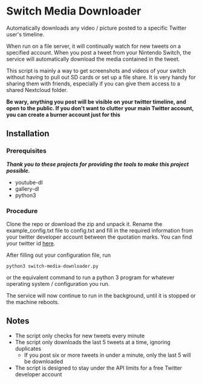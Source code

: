 # Switch Media Downloader

Automatically downloads any video / picture posted to a specific Twitter user's timeline.

When run on a file server, it will continually watch for new tweets on a specified account. When you post a tweet from your Nintendo Switch, the service will automatically download the media contained in the tweet.

This script is mainly a way to get screenshots and videos of your switch without having to pull out SD cards or set up a file share. It is very handy for sharing them with friends, especially if you can give them access to a shared Nextcloud folder.

**Be wary, anything you post will be visible on your twitter timeline, and open to the public. If you don't want to clutter your main Twitter account, you can create a burner account just for this**

## Installation

### Prerequisites 
***Thank you to these projects for providing the tools to make this project possible.***

- youtube-dl
- gallery-dl
- python3

### Procedure

Clone the repo or download the zip and unpack it. Rename the example_config.txt file to config.txt and
fill in the required information from your twitter developer account between the quotation marks. You can find
your twitter id [here](https://tweeterid.com/).

After filling out your configuration file, run 
```
python3 switch-media-downloader.py
```
or the equivalent command to run a python 3 program for whatever operating system / configuration you run.

The service will now continue to run in the background, until it is stopped or the machine reboots.

## Notes

- The script only checks for new tweets every minute
- The script only downloads the last 5 tweets at a time, ignoring duplicates
	- If you post six or more tweets in under a minute, only the last 5 will be downloaded
- The script is designed to stay under the API limits for a free Twitter developer account
